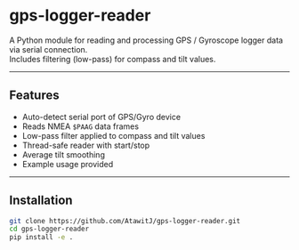 # gps-logger-reader

A Python module for reading and processing GPS / Gyroscope logger data via serial connection.  
Includes filtering (low-pass) for compass and tilt values.

---

## Features
- Auto-detect serial port of GPS/Gyro device
- Reads NMEA `$PAAG` data frames
- Low-pass filter applied to compass and tilt values
- Thread-safe reader with start/stop
- Average tilt smoothing
- Example usage provided

---

## Installation
```bash
git clone https://github.com/AtawitJ/gps-logger-reader.git
cd gps-logger-reader
pip install -e .
